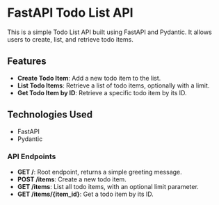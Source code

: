 # FastAPI Todo List API

This is a simple Todo List API built using FastAPI and Pydantic. It allows users to create, list, and retrieve todo items.

## Features

- **Create Todo Item**: Add a new todo item to the list.
- **List Todo Items**: Retrieve a list of todo items, optionally with a limit.
- **Get Todo Item by ID**: Retrieve a specific todo item by its ID.

## Technologies Used

- FastAPI
- Pydantic

### API Endpoints

- **GET /**: Root endpoint, returns a simple greeting message.
- **POST /items**: Create a new todo item.
- **GET /items**: List all todo items, with an optional limit parameter.
- **GET /items/{item_id}**: Get a todo item by its ID.
